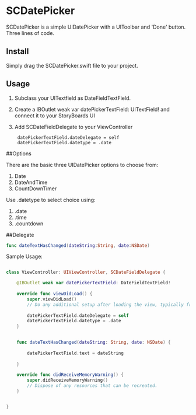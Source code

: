 # SCDatePicker

SCDatePicker is a simple UIDatePicker with a UIToolbar and 'Done' button. Three lines of code.

## Install

Simply drag the SCDatePicker.swift file to your project.

## Usage

1. Subclass your UITextfield as DateFieldTextField.
2. Create a IBOutlet weak var datePickerTextField: UITextField! and connect it to your StoryBoards UI
3. Add SCDateFieldDelegate to your ViewController
        
        datePickerTextField.dateDelegate = self
        datePickerTextField.datetype = .date

##Options

There are the basic three UIDatePicker options to choose from:
1. Date
2. DateAndTime
3. CountDownTimer

Use .datetype to select choice using:
1. .date
2. .time
3. .countdown

##Delegate
```Swift
func dateTextHasChanged(dateString:String, date:NSDate)
```

Sample Usage:
```Swift

class ViewController: UIViewController, SCDateFieldDelegate {

    @IBOutlet weak var datePickerTextField: DateFieldTextField!
    
    override func viewDidLoad() {
        super.viewDidLoad()
        // Do any additional setup after loading the view, typically from a nib.
        
        datePickerTextField.dateDelegate = self
        datePickerTextField.datetype = .date
    }

    
    func dateTextHasChanged(dateString: String, date: NSDate) {
    
        datePickerTextField.text = dateString
        
    }
    
    override func didReceiveMemoryWarning() {
        super.didReceiveMemoryWarning()
        // Dispose of any resources that can be recreated.
    }


}


```

